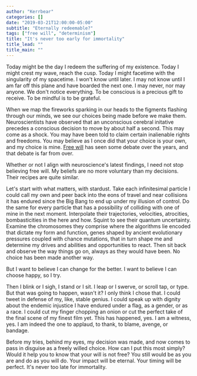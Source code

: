 ```yaml
---
author: "Kerrbear"
categories: []
date: "2019-03-21T12:00:00-05:00"
subtitle: "Eternally redeemable?"
tags: ["free will", "determinism"]
title: "It's never too early for immortality"
title_lead: ""
title_main: ""
---
```


Today might be the day I redeem the suffering of my existence.  Today I might crest my wave, reach the cusp.  Today I might facetime with the singularity of my spacetime.  I won't know until later.  I may not know until I am far off this plane and have boarded the next one.  I may never, nor may anyone.  We don't notice everything.  To be conscious is a precious gift to receive.  To be mindful is to be grateful.

When we map the fireworks sparking in our heads to the figments flashing through our minds, we see our choices being made before we make them.  Neuroscientists have observed that an unconscious cerebral initative precedes a conscious decision to move by about half a second.  This may come as a shock.  You may have been told to claim certain inalienable rights and freedoms.  You may believe as I once did that your choice is your own, and my choice is mine.  [Free will](https://www.wikiwand.com/en/Free_will) has seen some debate over the years, and that debate is far from over.

Whether or not I align with neuroscience's latest findings, I need not stop believing free will.  My beliefs are no more voluntary than my decisions.  Their recipes are quite similar.

Let's start with what matters, with stardust.  Take each infinitesimal particle I could call my own and peer back into the eons of travel and near collisions it has endured since the Big Bang to end up under my illusion of control.  Do the same for every particle that has a possibility of colliding with one of mine in the next moment.  Interpolate their trajectories, velocities, atrocities, bombasticities in the here and how.  Squint to see their quantum uncertainty.  Examine the chromosomes they comprise where the algorithms lie encoded that dictate my form and function, genes shaped by ancient evolutionary pressures coupled with chance mutations, that in turn shape me and determine my drives and abilities and opportunities to react.  Then sit back and observe the way things go on, always as they would have been.  No choice has been made another way.

But I want to believe I can change for the better.  I want to believe I can choose happy, so I try.

Then I blink or I sigh, I stand or I sit.  I leap or I swerve, or scroll tap, or type.  But that was going to happen, wasn't it?  I only think I chose that.  I could tweet in defense of my, like, stable genius.  I could speak up with dignity about the endemic injustice I have endured under a flag, as a gender, or as a race.  I could cut my finger chopping an onion or cut the perfect take of the final scene of my finest film yet.  This has happened, yes.  I am a witness, yes.  I am indeed the one to applaud, to thank, to blame, avenge, or bandage.

Before my tries, behind my eyes, my decision was made, and now comes to pass in disguise as a freely willed choice.  How can I put this most simply?  Would it help you to know that your will is not free?  You still would be as you are and do as you will do.  Your impact will be eternal.  Your timing will be perfect.  It's never too late for immortality.
